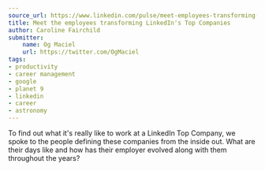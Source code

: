 ```yaml
---
source_url: https://www.linkedin.com/pulse/meet-employees-transforming-linkedins-top-companies-fairchild/
title: Meet the employees transforming LinkedIn's Top Companies
author: Caroline Fairchild
submitter:
    name: Og Maciel
    url: https://twitter.com/OgMaciel
tags:
- productivity
- career management
- google
- planet 9
- linkedin
- career
- astronomy
---
```


To find out what it's really like to work at a LinkedIn Top Company, we spoke to the people defining these companies from the inside out. What are their days like and how has their employer evolved along with them throughout the years?
